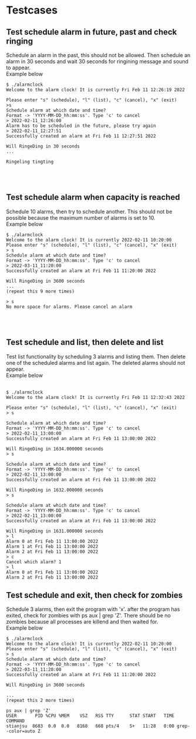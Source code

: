 # Testcases

## Test schedule alarm in future, past and check ringing

Schedule an alarm in the past, this should not be allowed. Then schedule an alarm in 30 seconds and wait 30 seconds for ringining message and sound to appear.
<br>Example below
```
$ ./alarmclock
Welcome to the alarm clock! It is currently Fri Feb 11 12:26:19 2022
 
Please enter "s" (schedule), "l" (list), "c" (cancel), "x" (exit) 
>s
Schedule alarm at which date and time?
Format -> 'YYYY-MM-DD_hh:mm:ss'. Type 'c' to cancel
> 2022-02-11_12:26:00
Alarm has to be scheduled in the future, please try again
> 2022-02-11_12:27:51
Successfully created an alarm at Fri Feb 11 12:27:51 2022
 
Will RingeDing in 30 seconds
...

Ringeling tingting
```
<br><br>

## Test schedule alarm when capacity is reached

Schedule 10 alarms, then try to schedule another. This should not be possible because the maximum number of alarms is set to 10.
<br>Example below
<br>
```
$ ./alarmclock
Welcome to the alarm clock! It is currently 2022-02-11 10:20:00
Please enter "s" (schedule), "l" (list), "c" (cancel), "x" (exit)
> s
Schedule alarm at which date and time?
Format -> 'YYYY-MM-DD_hh:mm:ss'. Type 'c' to cancel 
> 2022-03-11_11:20:00
Successfully created an alarm at Fri Feb 11 11:20:00 2022

Will RingeDing in 3600 seconds
...
(repeat this 9 more times)

> s
No more space for alarms. Please cancel an alarm

```
<br><br>

## Test schedule and list, then delete and list

Test list functionality by scheduling 3 alarms and listing them.
Then delete one of the scheduled alarms and list again. The deleted alarms should not appear. 
<br>Example below
<br><br>
```
$ ./alarmclock
Welcome to the alarm clock! It is currently Fri Feb 11 12:32:43 2022
 
Please enter "s" (schedule), "l" (list), "c" (cancel), "x" (exit) 
> s

Schedule alarm at which date and time?
Format -> 'YYYY-MM-DD_hh:mm:ss'. Type 'c' to cancel
> 2022-02-11_13:00:00
Successfully created an alarm at Fri Feb 11 13:00:00 2022
 
Will RingeDing in 1634.000000 seconds
> s

Schedule alarm at which date and time?
Format -> 'YYYY-MM-DD_hh:mm:ss'. Type 'c' to cancel
> 2022-02-11_13:00:00
Successfully created an alarm at Fri Feb 11 13:00:00 2022
 
Will RingeDing in 1632.000000 seconds
> s

Schedule alarm at which date and time?
Format -> 'YYYY-MM-DD_hh:mm:ss'. Type 'c' to cancel
> 2022-02-11_13:00:00
Successfully created an alarm at Fri Feb 11 13:00:00 2022
 
Will RingeDing in 1631.000000 seconds
> l
Alarm 0 at Fri Feb 11 13:00:00 2022
Alarm 1 at Fri Feb 11 13:00:00 2022
Alarm 2 at Fri Feb 11 13:00:00 2022
> c
Cancel which alarm? 1
> l
Alarm 0 at Fri Feb 11 13:00:00 2022
Alarm 2 at Fri Feb 11 13:00:00 2022
```
## Test schedule and exit, then check for zombies

Schedule 3 alarms, then exit the program with 'x'. after the program has exited, check for zombies with ps aux | grep 'Z'. There should be no zombies because all processes are killend and then waited for.
<br> Example below
```
$ ./alarmclock
Welcome to the alarm clock! It is currently 2022-02-11 10:20:00
Please enter "s" (schedule), "l" (list), "c" (cancel), "x" (exit)
> s
Schedule alarm at which date and time?
Format -> 'YYYY-MM-DD_hh:mm:ss'. Type 'c' to cancel 
> 2022-03-11_11:20:00
Successfully created an alarm at Fri Feb 11 11:20:00 2022

Will RingeDing in 3600 seconds

...
(repeat this 2 more times)

```
```
ps aux | grep 'Z'
USER       PID %CPU %MEM    VSZ   RSS TTY      STAT START   TIME COMMAND
stianjsu  8683  0.0  0.0   8168   668 pts/4    S+   11:28   0:00 grep--color=auto Z
```


